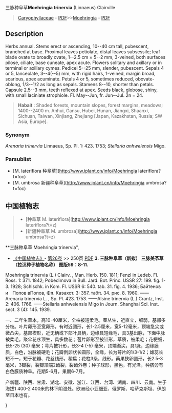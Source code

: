 三脉种阜草**Moehringia trinervia** (Linnaeus) Clairville

> [Caryophyllaceae](http://www.iplant.cn/info/Caryophyllaceae?t=foc) - [PDF](http://www.iplant.cn/foc/pdf/Caryophyllaceae.pdf)>>[Moehringia](http://www.iplant.cn/info/Moehringia?t=foc) - [PDF](http://www.iplant.cn/foc/pdf/Moehringia.pdf)

## Description

Herbs annual. Stems erect or ascending, 10--40 cm tall, pubescent, branched at base. Proximal leaves petiolate, distal leaves subsessile; leaf blade ovate to broadly ovate, 1--2.5 cm × 5--2 mm, 3-veined, both surfaces pilose, ciliate, base cuneate, apex acute. Flowers solitary and axillary or in terminal or axillary cymes. Pedicel 5--25 mm, slender, pubescent. Sepals 4 or 5, lanceolate, 3--4(--5) mm, with rigid hairs, 1-veined, margin broad, scarious, apex acuminate. Petals 4 or 5, sometimes reduced, obovate-oblong, 1/3--1/2 as long as sepals. Stamens 8--10, shorter than petals. Capsule 2.5--3 mm, teeth reflexed at apex. Seeds black, globose, shiny, with small laciniate strophiole. Fl. May--Jun, fr. Jun--Jul. 2n = 24.


> **Habait** : 
> Shaded forests, mountain slopes, forest margins, meadows; 1400--2400 m. Anhui, Gansu, Hubei, Hunan, Jiangxi, Shaanxi, Sichuan, Taiwan, Xinjiang, Zhejiang [Japan, Kazakhstan, Russia; SW Asia, Europe].

### Synonym
*Arenaria trinervia* Linnaeus, Sp. Pl. 1: 423. 1753; *Stellaria anhweiensis* Migo.

### Parsublist

* [M.  lateriflora  种阜草](http://www.iplant.cn/info/Moehringia lateriflora?t=foc)
* [M.  umbrosa  新疆种阜草](http://www.iplant.cn/info/Moehringia umbrosa?t=foc)

## 中国植物志

> * [种阜草  M.  lateriflora](http://www.iplant.cn/info/Moehringia lateriflora?t=z)
> * [新疆种阜草  M.  umbrosa](http://www.iplant.cn/info/Moehringia umbrosa?t=z)


**三脉种阜草 Moehringia trinervia",


* [《中国植物志》](http://www.iplant.cn/frps)- [第26卷](http://www.iplant.cn/frps/vol/26) >> 250页 [PDF](http://www.iplant.cn/frps/pdf/26/250.pdf)
**3. 三脉种阜草（新拟） 三脉美苓草（拉汉种子植物名称） 图版59：8-11.**

Moehringia trinervia (L.) Clairv. , Man. Herb. 150. 1811; Fenzl in Ledeb. Fl. Ross. 1: 371. 1842; Pobedimova in Bull. Jard. Bot. Princ. USSR 27: 199. fig. 1-3. 1928; Schischk. in Kom. Fl. USSR 6: 540. tab. 31. fig. 4. 1936; Байтенов　и　Попов вПопов, Φπ. Каэахст. 3: 357. табπ. 34. рис. 8. 1960. ——Arenaria trinervia L. , Sp. Pl. 423. 1753. ——Alsine trinervia (L.) Crantz, Inst. 2: 406. 1766. ——Stellaria anhweiensis Migo in Journ. Shanghai Sci. Inst. sect. 3 (4): 145. 1939.

一、二年生草本，高10-40厘米，全株被短柔毛。茎丛生，近直立，细弱，基部多分枝。叶片卵形至宽卵形，有时近圆形，长1-2.5厘米，宽5-12毫米，顶端急尖或微凸尖，基部楔形，近无柄或下部叶具柄，边缘具短缘毛，具3基出脉，下面中脉被柔毛。聚伞花序顶生，具多数花；苞片卵形至披针形，草质，被柔毛；花梗细，长5-25 (30) 毫米；萼片披针形，长3-4 (-5) 毫米，顶端渐尖，具1脉，边缘膜质，白色，沿脉被硬毛；花瓣倒卵状长圆形，全缘，长为萼片的1/3-1/2；雄蕊长短不一，短于花瓣、花丝线形，稍扁；花柱3条，线形。蒴果狭卵圆形，长2.5-3毫米，3瓣裂，裂瓣顶端2齿裂，裂齿外卷；种子球形，黑色，有光泽，种脐旁有白色膜质种阜。花期5-6月，果期6-7月。

产新疆、陕西、甘肃、湖北、安徽、浙江、江西、台湾、湖南、四川、云南。生于海拔1 400-2 400米的林下阴湿处。欧洲经小亚细亚、俄罗斯、哈萨克斯坦、伊朗至日本也有。

}